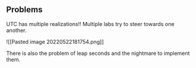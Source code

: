
## Problems
UTC has multiple realizations!! Multiple labs try to steer towards one another.

![[Pasted image 20220522181754.png]]

There is also the problem of leap seconds and the nightmare to implement them.

